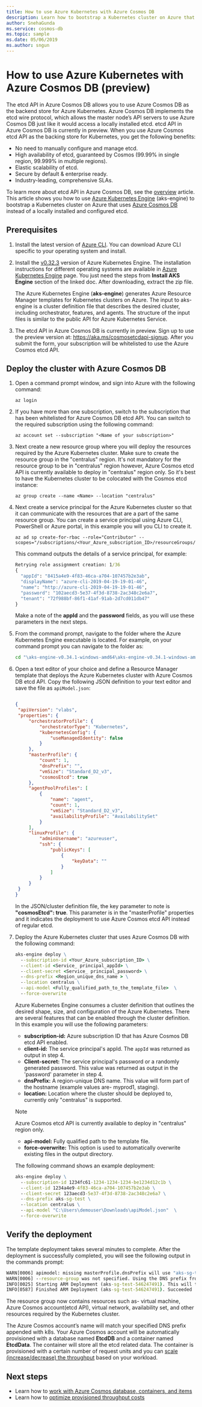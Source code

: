 ```yaml
---
title: How to use Azure Kubernetes with Azure Cosmos DB 
description: Learn how to bootstrap a Kubernetes cluster on Azure that uses Azure Cosmos DB (preview)
author: SnehaGunda
ms.service: cosmos-db
ms.topic: sample
ms.date: 05/06/2019
ms.author: sngun
---
```


# How to use Azure Kubernetes with Azure Cosmos DB (preview)

The etcd API in Azure Cosmos DB allows you to use Azure Cosmos DB as the backend store for Azure Kubernetes. Azure Cosmos DB implements the etcd wire protocol, which allows the master node’s API servers to use Azure Cosmos DB just like it would access a locally installed etcd. etcd API in Azure Cosmos DB is currently in preview. When you use Azure Cosmos etcd API as the backing store for Kubernetes, you get the following benefits: 

* No need to manually configure and manage etcd.
* High availability of etcd, guaranteed by Cosmos (99.99% in single region, 99.999% in multiple regions).
* Elastic scalability of etcd.
* Secure by default & enterprise ready.
* Industry-leading, comprehensive SLAs.

To learn more about etcd API in Azure Cosmos DB, see the [overview](etcd-api-introduction.md) article. This article shows you how to use [Azure Kubernetes Engine](https://github.com/Azure/aks-engine/blob/master/docs/tutorials/quickstart.md) (aks-engine) to bootstrap a Kubernetes cluster on Azure that uses [Azure Cosmos DB](https://docs.microsoft.com/azure/cosmos-db/) instead of a locally installed and configured etcd. 

## Prerequisites

1. Install the latest version of [Azure CLI](/cli/azure/install-azure-cli?view=azure-cli-latest). You can download Azure CLI specific to your operating system and install.

1. Install the [v0.32.3](https://github.com/Azure/aks-engine/releases/tag/v0.32.3) version of Azure Kubernetes Engine. The installation instructions for different operating systems are available in [Azure Kubernetes Engine](https://github.com/Azure/aks-engine/blob/master/docs/tutorials/quickstart.md#install-aks-engine) page. You just need the steps from **Install AKS Engine** section of the linked doc. After downloading, extract the zip file.

   The Azure Kubernetes Engine (**aks-engine**) generates Azure Resource Manager templates for Kubernetes clusters on Azure. The input to aks-engine is a cluster definition file that describes the desired cluster, including orchestrator, features, and agents. The structure of the input files is similar to the public API for Azure Kubernetes Service.

1. The etcd API in Azure Cosmos DB is currently in preview. Sign up to use the preview version at: https://aka.ms/cosmosetcdapi-signup. After you submit the form, your subscription will be whitelisted to use the Azure Cosmos etcd API. 

## Deploy the cluster with Azure Cosmos DB

1. Open a command prompt window, and sign into Azure with the following command:

   ```azurecli-interactive
   az login 
   ```

1. If you have more than one subscription, switch to the subscription that has been whitelisted for Azure Cosmos DB etcd API. You can switch to the required subscription using the following command:

   ```azurecli-interactive
   az account set --subscription "<Name of your subscription>"
   ```
1. Next create a new resource group where you will deploy the resources required by the Azure Kubernetes cluster. Make sure to create the resource group in the "centralus" region. It's not mandatory for the resource group to be in "centralus" region however, Azure Cosmos etcd API is currently available to deploy in "centralus" region only. So it's best to have the Kubernetes cluster to be colocated with the Cosmos etcd instance:

   ```azurecli-interactive
   az group create --name <Name> --location "centralus"
   ```

1. Next create a service principal for the Azure Kubernetes cluster so that it can communicate with the resources that are a part of the same resource group. You can create a service principal using Azure CLI, PowerShell or Azure portal, in this example you will you CLI to create it.

   ```azurecli-interactive
   az ad sp create-for-rbac --role="Contributor" --scopes="/subscriptions/<Your_Azure_subscription_ID>/resourceGroups/<Your_resource_group_name>"
   ```
   This command outputs the details of a service principal, for example:
   
   ```cmd
   Retrying role assignment creation: 1/36
   {
     "appId": "8415a4e9-4f83-46ca-a704-107457b2e3ab",
     "displayName": "azure-cli-2019-04-19-19-01-46",
     "name": "http://azure-cli-2019-04-19-19-01-46",
     "password": "102aecd3-5e37-4f3d-8738-2ac348c2e6a7",
     "tenant": "72f988bf-86f1-41af-91ab-2d7cd011db47"
   }
   ```
   
   Make a note of the **appId** and the **password** fields, as you will use these parameters in the next steps. 

1. From the command prompt, navigate to the folder where the Azure Kubernetes Engine executable is located. For example, on your command prompt you can navigate to the folder as:

   ```cmd
   cd "\aks-engine-v0.34.1-windows-amd64\aks-engine-v0.34.1-windows-amd64"
   ```

1. Open a text editor of your choice and define a Resource Manager template that deploys the Azure Kubernetes cluster with Azure Cosmos DB etcd API. Copy the following JSON definition to your text editor and save the file as `apiModel.json`:

   ```json

   {
    "apiVersion": "vlabs",
    "properties": {
        "orchestratorProfile": {
            "orchestratorType": "Kubernetes",
            "kubernetesConfig": {
                "useManagedIdentity": false
            }
        },
        "masterProfile": {
            "count": 1,
            "dnsPrefix": "",
            "vmSize": "Standard_D2_v3",
            "cosmosEtcd": true
        },
        "agentPoolProfiles": [
            {
                "name": "agent",
                "count": 1,
                "vmSize": "Standard_D2_v3",
                "availabilityProfile": "AvailabilitySet"
            }
        ],
        "linuxProfile": {
            "adminUsername": "azureuser",
            "ssh": {
                "publicKeys": [
                    {
                        "keyData": ""
                    }
                ]
            }
        }
    }
   }
   ```

   In the JSON/cluster definition file, the key parameter to note is **"cosmosEtcd": true**. This parameter is in the "masterProfile" properties and it indicates the deployment to use Azure Cosmos etcd API instead of regular etcd. 

1. Deploy the Azure Kubernetes cluster that uses Azure Cosmos DB with the following command:

   ```cmd
   aks-engine deploy \
     --subscription-id <Your_Azure_subscription_ID> \
     --client-id <Service_ principal_appId> \
     --client-secret <Service_ principal_password> \
     --dns-prefix <Region_unique_dns_name > \
     --location centralus \
     --api-model <Fully_qualified_path_to_the_template_file>  \
     --force-overwrite
   ```

   Azure Kubernetes Engine consumes a cluster definition that outlines the desired shape, size, and configuration of the Azure Kubernetes. There are several features that can be enabled through the cluster definition. In this example you will use the following parameters:

   * **subscription-id:** Azure subscription ID that has Azure Cosmos DB etcd API enabled.
   * **client-id:** The service principal's appId. The `appId` was returned as output in step 4.
   * **Client-secret:** The service principal's password or a randomly generated password. This value was returned as output in the 'password' parameter in step 4. 
   * **dnsPrefix:** A region-unique DNS name. This value will form part of the hostname (example values are- myprod1, staging).
   * **location:**  Location where the cluster should be deployed to, currently only "centralus" is supported.

   > [!Note]
   > Azure Cosmos etcd API is currently available to deploy in "centralus" region only. 
 
   * **api-model:** Fully qualified path to the template file.
   * **force-overwrite:** This option is used to automatically overwrite existing files in the output directory.
 
   The following command shows an example deployment:

   ```cmd
   aks-engine deploy \
     --subscription-id 1234fc61-1234-1234-1234-be1234d12c1b \
     --client-id 1234a4e9-4f83-46ca-a704-107457b2e3ab \
     --client-secret 123aecd3-5e37-4f3d-8738-2ac348c2e6a7 \
     --dns-prefix aks-sg-test \
     --location centralus \
     --api-model "C:\Users\demouser\Downloads\apiModel.json"  \
     --force-overwrite
   ```

## Verify the deployment

The template deployment takes several minutes to complete. After the deployment is successfully completed, you will see the following output in the commands prompt:

```cmd
WARN[0006] apimodel: missing masterProfile.dnsPrefix will use "aks-sg-test"
WARN[0006] --resource-group was not specified. Using the DNS prefix from the apimodel as the resource group name: aks-sg-test
INFO[0025] Starting ARM Deployment (aks-sg-test-546247491). This will take some time...
INFO[0587] Finished ARM Deployment (aks-sg-test-546247491). Succeeded
```

The resource group now contains resources such as- virtual machine, Azure Cosmos account(etcd API), virtual network, availability set, and other resources required by the Kubernetes cluster. 

The Azure Cosmos account’s name will match your specified DNS prefix appended with k8s. Your Azure Cosmos account will be automatically provisioned with a database named **EtcdDB** and a container named **EtcdData**. The container will store all the etcd related data. The container is provisioned with a certain number of request units and you can [scale (increase/decrease) the throughput](scaling-throughput.md) based on your workload. 

## Next steps

* Learn how to [work with Azure Cosmos database, containers, and items](databases-containers-items.md)
* Learn how to [optimize provisioned throughput costs](optimize-cost-throughput.md)

